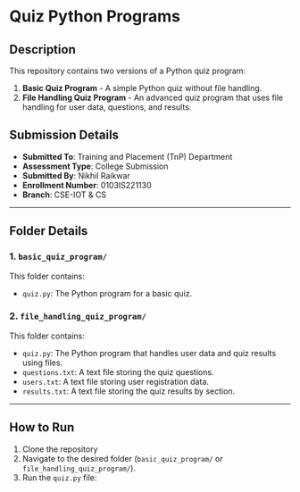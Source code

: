 # Quiz Python Programs

## Description
This repository contains two versions of a Python quiz program:
1. **Basic Quiz Program** - A simple Python quiz without file handling.
2. **File Handling Quiz Program** - An advanced quiz program that uses file handling for user data, questions, and results.

## Submission Details
- **Submitted To**: Training and Placement (TnP) Department
- **Assessment Type**: College Submission
- **Submitted By**: Nikhil Raikwar
- **Enrollment Number**: 0103IS221130
- **Branch**: CSE-IOT & CS

---

## Folder Details

### 1. `basic_quiz_program/`
This folder contains:
- `quiz.py`: The Python program for a basic quiz.

### 2. `file_handling_quiz_program/`
This folder contains:
- `quiz.py`: The Python program that handles user data and quiz results using files.
- `questions.txt`: A text file storing the quiz questions.
- `users.txt`: A text file storing user registration data.
- `results.txt`: A text file storing the quiz results by section.

---

## How to Run
1. Clone the repository
2. Navigate to the desired folder (`basic_quiz_program/` or `file_handling_quiz_program/`).
3. Run the `quiz.py` file:

